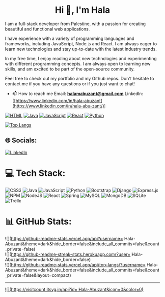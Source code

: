 

<h1 align="center">Hi 👋, I'm Hala</h1>
<p align="center">

I am a full-stack developer from Palestine, with a passion for creating beautiful and functional web applications. 

I have experience with a variety of programming languages and frameworks, including JavaScript, Node.js and React. I am always eager to learn new technologies and stay up-to-date with the latest industry trends.

In my free time, I enjoy reading about new technologies and experimenting with different programming concepts. I am always open to learning new skills, and am excited to be part of the open-source community.

Feel free to check out my portfolio and my Github repos. Don't hesitate to contact me if you have any questions or if you just want to chat!



- 📫 How to reach me 
Email: **halamabuzant@gmail.com**
LinkedIn: [[https://www.linkedin.com/in/hala-abuzant](https://www.linkedin.com/in/hala-abu-zant/)]</p>

[![HTML](https://img.shields.io/badge/-HTML-%23E44D27?style=flat-square&logo=html5&logoColor=white&link=https://github.com/search?q=html)](https://github.com/search?q=html)
[![Java](https://img.shields.io/badge/-Java-%23ED8B00?style=flat-square&logo=java&logoColor=white&link=https://github.com/search?q=java)](https://github.com/search?q=java)
[![JavaScript](https://img.shields.io/badge/-JavaScript-%23F7DF1E?style=flat-square&logo=javascript&logoColor=white&link=https://github.com/search?q=javascript)](https://github.com/search?q=javascript)
[![React](https://img.shields.io/badge/-React-%2361DAFB?style=flat-square&logo=react&logoColor=white&link=https://github.com/search?q=react)](https://github.com/search?q=react)
[![Python](https://img.shields.io/badge/-Python-%233776AB?style=flat-square&logo=python&logoColor=white&link=https://github.com/search?q=python)](https://github.com/search?q=python)

[![Top Langs](https://github-readme-stats.vercel.app/api/top-langs/?username=anuraghazra&layout=compact)](https://github.com/anuraghazra/github-readme-stats) 



## 🌐 Socials:
[![LinkedIn](https://img.shields.io/badge/LinkedIn-%230077B5.svg?logo=linkedin&logoColor=white)](https://linkedin.com/in/https://www.linkedin.com/in/hala-abu-zant/) 

# 💻 Tech Stack:
![CSS3](https://img.shields.io/badge/css3-%231572B6.svg?style=for-the-badge&logo=css3&logoColor=white) ![Java](https://img.shields.io/badge/java-%23ED8B00.svg?style=for-the-badge&logo=java&logoColor=white) ![JavaScript](https://img.shields.io/badge/javascript-%23323330.svg?style=for-the-badge&logo=javascript&logoColor=%23F7DF1E) ![Python](https://img.shields.io/badge/python-3670A0?style=for-the-badge&logo=python&logoColor=ffdd54) ![Bootstrap](https://img.shields.io/badge/bootstrap-%23563D7C.svg?style=for-the-badge&logo=bootstrap&logoColor=white) ![Django](https://img.shields.io/badge/django-%23092E20.svg?style=for-the-badge&logo=django&logoColor=white) ![Express.js](https://img.shields.io/badge/express.js-%23404d59.svg?style=for-the-badge&logo=express&logoColor=%2361DAFB) ![NPM](https://img.shields.io/badge/NPM-%23000000.svg?style=for-the-badge&logo=npm&logoColor=white) ![NodeJS](https://img.shields.io/badge/node.js-6DA55F?style=for-the-badge&logo=node.js&logoColor=white) ![React](https://img.shields.io/badge/react-%2320232a.svg?style=for-the-badge&logo=react&logoColor=%2361DAFB) ![Spring](https://img.shields.io/badge/spring-%236DB33F.svg?style=for-the-badge&logo=spring&logoColor=white) ![MySQL](https://img.shields.io/badge/mysql-%2300f.svg?style=for-the-badge&logo=mysql&logoColor=white) ![MongoDB](https://img.shields.io/badge/MongoDB-%234ea94b.svg?style=for-the-badge&logo=mongodb&logoColor=white) ![SQLite](https://img.shields.io/badge/sqlite-%2307405e.svg?style=for-the-badge&logo=sqlite&logoColor=white) ![Trello](https://img.shields.io/badge/Trello-%23026AA7.svg?style=for-the-badge&logo=Trello&logoColor=white)
# 📊 GitHub Stats:
![](https://github-readme-stats.vercel.app/api?username= Hala-Abuzant&theme=dark&hide_border=false&include_all_commits=false&count_private=false)<br/>
![](https://github-readme-streak-stats.herokuapp.com/?user= Hala-Abuzant&theme=dark&hide_border=false)<br/>
![](https://github-readme-stats.vercel.app/api/top-langs/?username= Hala-Abuzant&theme=dark&hide_border=false&include_all_commits=false&count_private=false&layout=compact)

---
[![](https://visitcount.itsvg.in/api?id= Hala-Abuzant&icon=0&color=0)](https://visitcount.itsvg.in)

<!-- Proudly created with GPRM ( https://gprm.itsvg.in ) -->



